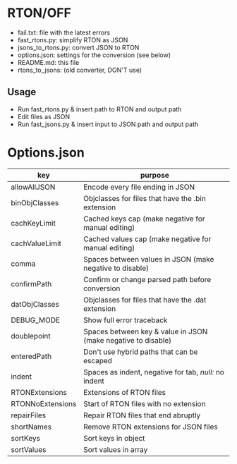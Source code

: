 # RTON/OFF
- fail.txt: file with the latest errors
- fast_rtons.py: simplify RTON as JSON
- jsons_to_rtons.py: convert JSON to RTON
- options.json: settings for the conversion (see below)
- README.md: this file
- rtons_to_jsons: (old converter, DON'T use)

## Usage
* Run fast_rtons.py & insert path to RTON and output path
* Edit files as JSON
* Run fast_jsons.py & insert input to JSON path and output path

# Options.json
key | purpose
--- | ---
allowAllJSON | Encode every file ending in JSON
binObjClasses | Objclasses for files that have the .bin extension
cachKeyLimit | Cached keys cap (make negative for manual editing)
cachValueLimit | Cached values cap (make negative for manual editing)
comma | Spaces between values in JSON (make negative to disable)
confirmPath | Confirm or change parsed path before conversion
datObjClasses | Objclasses for files that have the .dat extension
DEBUG_MODE | Show full error traceback
doublepoint | Spaces between key & value in JSON (make negative to disable)
enteredPath | Don't use hybrid paths that can be escaped
indent | Spaces as indent, negative for tab, *null:* no indent
RTONExtensions | Extensions of RTON files
RTONNoExtensions | Start of RTON files with no extension
repairFiles | Repair RTON files that end abruptly
shortNames | Remove RTON extensions for JSON files
sortKeys | Sort keys in object
sortValues | Sort values in array
